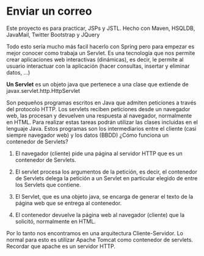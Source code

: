<h1>Enviar un correo</h1>

<p>Este proyecto es para practicar, JSPs y JSTL. Hecho con
	Maven, HSQLDB, JavaMail, Twitter Bootstrap y JQuery</p>

<p>
Todo esto sería mucho más facil hacerlo con Spring pero para empezar es mejor conocer
como trabaja un Servlet.
	Es una tecnología que nos permite crear aplicaciones web interactivas (dinámicas), es decir, le permite al usuario interactuar con la aplicación (hacer consultas, insertar y eliminar datos, …)

<strong>Un Servlet</strong> es un objeto java que pertenece a una clase que extiende de javax.servlet.http.HttpServlet

Son pequeños programas escritos en Java que admiten peticiones a través del protocolo HTTP. Los servlets reciben peticiones desde un navegador web, las procesan y devuelven una respuesta al navegador, normalmente en HTML. Para realizar estas tareas podrán utilizar las clases incluidas en el lenguaje Java. Estos programas son los intermediarios entre el cliente (casi siempre navegador web) y los datos (BBDD)
¿Cómo funciona un contenedor de Servlets?

1. El navegador (cliente) pide una página al servidor HTTP que es un contenedor de Servlets.

2. El servlet procesa los argumentos de la petición, es decir, el contenedor de Servlets delega la petición a un Servlet en particular elegido de entre los Servlets que contiene.

3. El Servlet, que es una objeto java, se encarga de generar el texto de la página web que se entrega al contenedor.

4. El contenedor devuelve la página web al navegador (cliente) que la solicitó, normalmente en HTML.

Por lo tanto nos encontramos en una arquitectura Cliente-Servidor. Lo normal para esto es utilizar Apache Tomcat como contenedor de servlets. Recordar que apache es un servidor HTTP.
